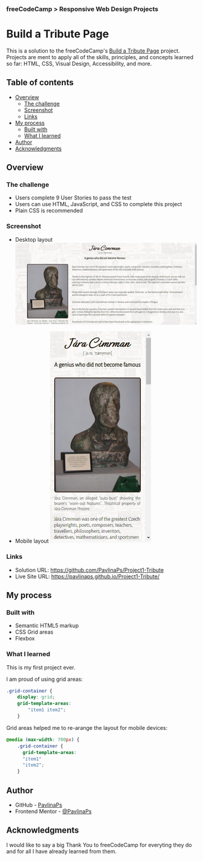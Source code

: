 ### freeCodeCamp > Responsive Web Design Projects

# Build a Tribute Page

This is a solution to the freeCodeCamp's [Build a Tribute Page](https://www.freecodecamp.org/learn/responsive-web-design/responsive-web-design-projects/build-a-tribute-page) project. Projects are ment to apply all of the skills, principles, and concepts learned so far: HTML, CSS, Visual Design, Accessibility, and more.

## Table of contents

- [Overview](#overview)
  - [The challenge](#the-challenge)
  - [Screenshot](#screenshot)
  - [Links](#links)
- [My process](#my-process)
  - [Built with](#built-with)
  - [What I learned](#what-i-learned)
- [Author](#author)
- [Acknowledgments](#acknowledgments)

## Overview

### The challenge
- Users complete 9 User Stories to pass the test
- Users can use HTML, JavaScript, and CSS to complete this project
- Plain CSS is recommended

### Screenshot

- Desktop layout
![Desktop layout](./screenshot-desktop.jpg)

- Mobile layout
![Mobile layout](./screenshot-mobile.jpg)

### Links

- Solution URL: https://github.com/PavlinaPs/Project1-Tribute
- Live Site URL: https://pavlinaps.github.io/Project1-Tribute/

## My process

### Built with

- Semantic HTML5 markup
- CSS Grid areas
- Flexbox

### What I learned

This is my first project ever. 

I am proud of using grid areas:

```css
.grid-container {
    display: grid;
    grid-template-areas: 
        "item1 item2";
    }
```
Grid areas helped me to re-arange the layout for mobile devices:

```css
@media (max-width: 700px) {
    .grid-container {
      grid-template-areas: 
      "item1"
      "item2";
    }
```

## Author

- GitHub - [PavlinaPs](https://github.com/PavlinaPs)
- Frontend Mentor - [@PavlinaPs](https://www.frontendmentor.io/profile/PavlinaPs)

## Acknowledgments

I would like to say a big Thank You to freeCodeCamp for everyting they do and for all I have already learned from them.
